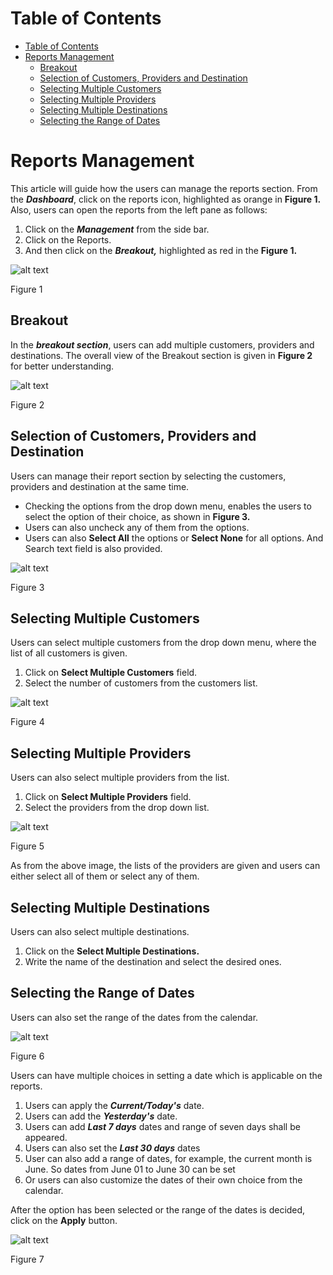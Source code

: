 # Table of Contents

* [Table of Contents](#table-of-contents)
* [Reports Management](#reports-management)
    * [Breakout](#breakout)
    * [Selection of Customers, Providers and Destination](#selection-of-customers,providers-and-destination)
    * [Selecting Multiple Customers](#selecting-multiple-customers)
    * [Selecting Multiple Providers](#selecting-multiple-providers)
    * [Selecting Multiple Destinations](#selecting-multiple-destinations)
    * [Selecting the Range of Dates](#selecting-the-range-of-dates)

# Reports Management

This article will guide how the users can manage the reports section. 
From the **_Dashboard_**, click on the reports icon, highlighted as orange in **Figure 1.** Also, users can open the reports from the left pane as follows:

1.	Click on the **_Management_** from the side bar.
2.	Click on the Reports.
3.	And then click on the **_Breakout,_** highlighted as red in the **Figure 1.**
 
![alt text][dashboard]

Figure 1

## Breakout

In the **_breakout section_**, users can add multiple customers, providers and destinations. The overall view of the Breakout section is given in **Figure 2** for better understanding. 
 
![alt text][breakout]

Figure 2

## Selection of Customers, Providers and Destination 

Users can manage their report section by selecting the customers, providers and destination at the same time.

* Checking the options from the drop down menu, enables the users to select the option of their choice, as shown in **Figure 3.**
* Users can also uncheck any of them from the options. 
* Users can also **Select All** the options or **Select None** for all options. And Search text field is also provided. 
 
![alt text][selection]

Figure 3

## Selecting Multiple Customers

Users can select multiple customers from the drop down menu, where the list of all customers is given.

1.	Click on **Select Multiple Customers** field.
2.	Select the number of customers from the customers list.
 
![alt text][multiple-customers]

Figure 4

## Selecting Multiple Providers

Users can also select multiple providers from the list.

1.	Click on **Select Multiple Providers** field.
2.	Select the providers from the drop down list.
 
![alt text][multiple-providers]

Figure 5

As from the above image, the lists of the providers are given and users can either select all of them or select any of them.

## Selecting Multiple Destinations

Users can also select multiple destinations.

1.	Click on the **Select Multiple Destinations.**
2.	Write the name of the destination and select the desired ones.

## Selecting the Range of Dates

Users can also set the range of the dates from the calendar. 
 
![alt text][dates]

Figure 6

Users can have multiple choices in setting a date which is applicable on the reports.

1. Users can apply the **_Current/Today's_** date.
2. Users can add the **_Yesterday's_** date.
3. Users can add **_Last 7 days_** dates and range of seven days shall be appeared.
4. Users can also set the **_Last 30 days_** dates
5. User can also add a range of dates, for example, the current month is June. So dates from June 01 to June 30 can be set
6. Or users can also customize the dates of their own choice from the calendar.

After the option has been selected or the range of the dates is decided, click on the **Apply** button.
 
![alt text][dates]

Figure 7

[dashboard]: https://raw.githubusercontent.com/digipigeon/connexcs-user-docs/master/img/dashboard.png "Dashboard"
[breakout]: https://raw.githubusercontent.com/digipigeon/connexcs-user-docs/master/img/breakout.png "Breakout"
[multiple-customers]: https://raw.githubusercontent.com/digipigeon/connexcs-user-docs/master/img/multiple.png "Multiple Customers"
[multiple-providers]: https://raw.githubusercontent.com/digipigeon/connexcs-user-docs/master/img/multiple2.png "Multiple Providers"
[selection]: https://raw.githubusercontent.com/digipigeon/connexcs-user-docs/master/img/selection.png "Selection"
[dates]: https://raw.githubusercontent.com/digipigeon/connexcs-user-docs/master/img/dates.png "Dates"
